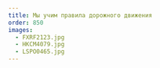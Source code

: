 ```yaml
---
title: Мы учим правила дорожного движения
order: 850
images:
  - FXRF2123.jpg
  - HKCM4079.jpg
  - LSPO0465.jpg
---
```

